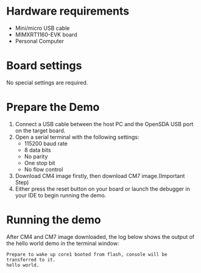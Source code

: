 Hardware requirements
=====================
- Mini/micro USB cable
- MIMXRT1160-EVK board
- Personal Computer

Board settings
============
No special settings are required.

Prepare the Demo
===============
1.  Connect a USB cable between the host PC and the OpenSDA USB port on the target board. 
2.  Open a serial terminal with the following settings:
    - 115200 baud rate
    - 8 data bits
    - No parity
    - One stop bit
    - No flow control
3.  Download CM4 image firstly, then download CM7 image.(Important Step)
4.  Either press the reset button on your board or launch the debugger in your IDE to begin running the demo.

Running the demo
================   
After CM4 and CM7 image downloaded, the log below shows the output of the hello world demo in the terminal window:
~~~~~~~~~~~~~~~~~~~~~~~~~~~~~~~~~~~
Prepare to wake up core1 booted from flash, console will be transferred to it.
hello world.
~~~~~~~~~~~~~~~~~~~~~~~~~~~~~~~~~~~
